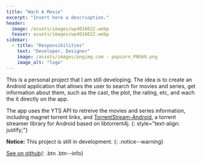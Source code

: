 ```yaml
---
title: "Wach A Movie"
excerpt: "Insert here a descrioption."
header:
  image: /assets/images/wp4016022.webp
  teaser: assets/images/wp4016022.webp
sidebar:
  - title: "Responsibilities"
    text: "Developer, Designer"
    image: /assets/images/pngimg.com - popcorn_PNG69.png
    image_alt: "logo"
---
```


This is a personal project that I am still developing. The idea is to create an Android application that allows the user to search for movies and series, get information about them, such as the cast, the plot, the rating, etc, and wach the it directly on the app.

The app uses the YTS API to retreive the movies and series information, including magnet torrent links, and [TorrentStream-Android](https://github.com/se-bastiaan/TorrentStream-Android), a torrent streamer library for Android based on libtorrent4j.
{: style="text-align: justify;"}

**Notice:** This project is still in development.
{: .notice--warning}

[See on github](https://github.com/MiguelRocha2001/Watch-A-Movie){: .btn .btn--info}